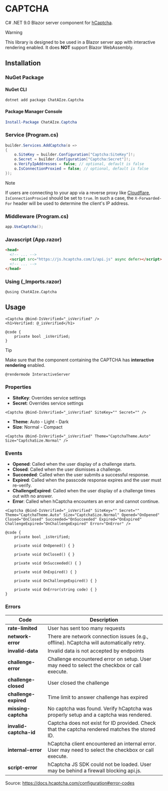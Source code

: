 # CAPTCHA
C# .NET 9.0 Blazor server component for [hCaptcha](https://www.hcaptcha.com).

> [!WARNING]
> This library is designed to be used in a Blazor server app with interactive rendering enabled. It does **NOT** support Blazor WebAssembly.

## Installation
### NuGet Package
#### NuGet CLI
```bash
dotnet add package ChatAIze.Captcha
```
#### Package Manager Console
```powershell
Install-Package ChatAIze.Captcha
```
### Service (Program.cs)
```cs
builder.Services.AddCaptcha(o =>
{
    o.SiteKey = builder.Configuration["Captcha:SiteKey"]!;
    o.Secret = builder.Configuration["Captcha:Secret"]!;
    o.VerifyIpAddresses = false; // optional, default is false
    o.IsConnectionProxied = false; // optional, default is false
});
```
> [!NOTE]
> If users are connecting to your app via a reverse proxy like [Cloudflare](https://www.cloudflare.com), `IsConnectionProxied` should be set to `true`.
> In such a case, the `X-Forwarded-For` header will be used to determine the client's IP address.
### Middleware (Program.cs)
```cs
app.UseCaptcha();
```
### Javascript (App.razor)
```html
<head>
  <!-- ... -->
  <script src="https://js.hcaptcha.com/1/api.js" async defer></script>
  <!-- ... -->
</head>
```
### Using (_Imports.razor)
```razor
@using ChatAIze.Captcha
```

## Usage
```razor
<Captcha @bind-IsVerified="_isVerified" />
<h1>Verified: @_isVerified</h1>

@code {
    private bool _isVerified;
}
```
> [!TIP]
> Make sure that the component containing the CAPTCHA has **interactive rendering** enabled.
> ```razor
> @rendermode InteractiveServer
> ```
### Properties
- **SiteKey**: Overrides service settings
- **Secret**: Overrides service settings
```razor
<Captcha @bind-IsVerified="_isVerified" SiteKey="" Secret="" />
```
- **Theme**: Auto - Light - Dark
- **Size**: Normal - Compact
```razor
<Captcha @bind-IsVerified="_isVerified" Theme="CaptchaTheme.Auto" Size="CaptchaSize.Normal" />
```
### Events
- **Opened**: Called when the user display of a challenge starts.
- **Closed**: Called when the user dismisses a challenge.
- **Succeeded**: Called when the user submits a successful response.
- **Expired**: Called when the passcode response expires and the user must re-verify.
- **ChallengeExpired**: Called when the user display of a challenge times out with no answer.
- **Error**: Called when hCaptcha encounters an error and cannot continue.
```razor
<Captcha @bind-IsVerified="_isVerified" SiteKey="" Secret="" Theme="CaptchaTheme.Auto" Size="CaptchaSize.Normal" Opened="OnOpened" Closed="OnClosed" Succeeded="OnSucceeded" Expired="OnExpired" ChallengeExpired="OnChallengeExpired" Error="OnError" />

@code {
    private bool _isVerified;

    private void OnOpened() { }

    private void OnClosed() { }

    private void OnSucceeded() { }

    private void OnExpired() { }

    private void OnChallengeExpired() { }

    private void OnError(string code) { }
}
```
### Errors
| Code                  | Description                                                                                  |
|-----------------------|----------------------------------------------------------------------------------------------|
| **rate-limited**      | User has sent too many requests                                                              |
| **network-error**     | There are network connection issues (e.g., offline). hCaptcha will automatically retry.      |
| **invalid-data**      | Invalid data is not accepted by endpoints                                                    |
| **challenge-error**   | Challenge encountered error on setup. User may need to select the checkbox or call execute.  |
| **challenge-closed**  | User closed the challenge                                                                    |
| **challenge-expired** | Time limit to answer challenge has expired                                                   |
| **missing-captcha**   | No captcha was found. Verify hCaptcha was properly setup and a captcha was rendered.         |
| **invalid-captcha-id**| Captcha does not exist for ID provided. Check that the captcha rendered matches the stored ID. |
| **internal-error**    | hCaptcha client encountered an internal error. User may need to select the checkbox or call execute. |
| **script-error**      | hCaptcha JS SDK could not be loaded. User may be behind a firewall blocking api.js.          |

Source: https://docs.hcaptcha.com/configuration#error-codes
